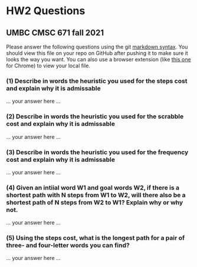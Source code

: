 # HW2 Questions
## UMBC CMSC 671 fall 2021

Please answer the following questions using the git [markdown syntax](https://guides.github.com/features/mastering-markdown/).  You should view this file on your repo on GitHub after pushing it to make sure it looks the way you want.  You can also use a browser extension (like [this one](https://chrome.google.com/webstore/detail/markdown-preview-plus/febilkbfcbhebfnokafefeacimjdckgl) for Chrome) to view your local file.

### (1) Describe in words the heuristic you used for the steps cost and explain why it is admissable

... your answer here ...

### (2) Describe in words the heuristic you used for the scrabble cost and explain why it is admissable

... your answer here ...

### (3) Describe in words the heuristic you used for the frequency cost and explain why it is admissable

... your answer here ...

### (4) Given an intiial word W1 and goal words W2, if there is a shortest path with N steps from W1 to W2, will there also be a shortest path of N steps from W2 to W1?  Explain why or why not.

... your answer here ...

### (5) Using the steps cost, what is the longest path for a pair of three- and four-letter words you can find?

... your answer here ...
